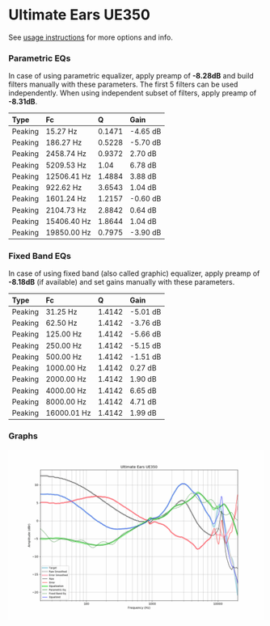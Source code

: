 # Ultimate Ears UE350
See [usage instructions](https://github.com/jaakkopasanen/AutoEq#usage) for more options and info.

### Parametric EQs
In case of using parametric equalizer, apply preamp of **-8.28dB** and build filters manually
with these parameters. The first 5 filters can be used independently.
When using independent subset of filters, apply preamp of **-8.31dB**.

| Type    | Fc          |      Q | Gain     |
|:--------|:------------|:-------|:---------|
| Peaking | 15.27 Hz    | 0.1471 | -4.65 dB |
| Peaking | 186.27 Hz   | 0.5228 | -5.70 dB |
| Peaking | 2458.74 Hz  | 0.9372 | 2.70 dB  |
| Peaking | 5209.53 Hz  | 1.04   | 6.78 dB  |
| Peaking | 12506.41 Hz | 1.4884 | 3.88 dB  |
| Peaking | 922.62 Hz   | 3.6543 | 1.04 dB  |
| Peaking | 1601.24 Hz  | 1.2157 | -0.60 dB |
| Peaking | 2104.73 Hz  | 2.8842 | 0.64 dB  |
| Peaking | 15406.40 Hz | 1.8644 | 1.04 dB  |
| Peaking | 19850.00 Hz | 0.7975 | -3.90 dB |

### Fixed Band EQs
In case of using fixed band (also called graphic) equalizer, apply preamp of **-8.18dB**
(if available) and set gains manually with these parameters.

| Type    | Fc          |      Q | Gain     |
|:--------|:------------|:-------|:---------|
| Peaking | 31.25 Hz    | 1.4142 | -5.01 dB |
| Peaking | 62.50 Hz    | 1.4142 | -3.76 dB |
| Peaking | 125.00 Hz   | 1.4142 | -5.66 dB |
| Peaking | 250.00 Hz   | 1.4142 | -5.15 dB |
| Peaking | 500.00 Hz   | 1.4142 | -1.51 dB |
| Peaking | 1000.00 Hz  | 1.4142 | 0.27 dB  |
| Peaking | 2000.00 Hz  | 1.4142 | 1.90 dB  |
| Peaking | 4000.00 Hz  | 1.4142 | 6.65 dB  |
| Peaking | 8000.00 Hz  | 1.4142 | 4.71 dB  |
| Peaking | 16000.01 Hz | 1.4142 | 1.99 dB  |

### Graphs
![](./Ultimate%20Ears%20UE350.png)